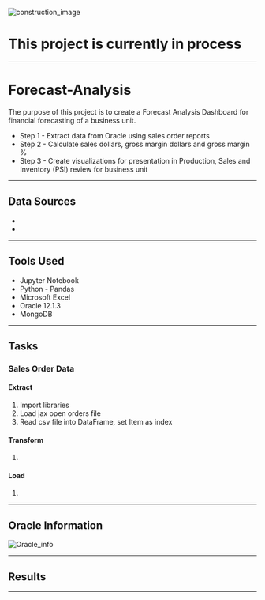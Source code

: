 ![construction_image](https://image.shutterstock.com/image-vector/abstract-under-construction-background-vector-260nw-79895734.jpg)

# This project is currently in process

---
# Forecast-Analysis
The purpose of this project is to create a Forecast Analysis Dashboard for financial forecasting of a business unit.  

* Step 1 - Extract data from Oracle using sales order reports
* Step 2 - Calculate sales dollars, gross margin dollars and gross margin %
* Step 3 - Create visualizations for presentation in Production, Sales and Inventory (PSI) review for business unit

---
## Data Sources
*
*

---
## Tools Used
* Jupyter Notebook
* Python - Pandas
* Microsoft Excel
* Oracle 12.1.3
* MongoDB

---
## Tasks
### Sales Order Data
#### Extract
1.  Import libraries
2.  Load jax open orders file
3.  Read csv file into DataFrame, set Item as index


#### Transform
1.  

#### Load
1.

---
## Oracle Information

![Oracle_info](https://user-images.githubusercontent.com/64673015/104372260-99d43f80-54e5-11eb-92f3-a0254e50a4b7.PNG)

---
## Results


---

